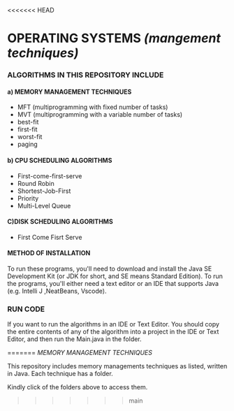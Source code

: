 <<<<<<< HEAD
# OPERATING SYSTEMS *(mangement techniques)*

### ALGORITHMS IN THIS REPOSITORY INCLUDE

####  a) MEMORY MANAGEMENT TECHNIQUES
- MFT (multiprogramming with fixed number of tasks)
- MVT (multiprogramming with a variable number of tasks)
- best-fit
- first-fit
- worst-fit
- paging


#### b) CPU SCHEDULING ALGORITHMS
- First-come-first-serve
- Round Robin
- Shortest-Job-First
- Priority
- Multi-Level Queue


#### C)DISK SCHEDULING ALGORITHMS

- First Come Fisrt Serve


#### METHOD OF INSTALLATION
To run these programs, you'll need to download and install the Java SE Development Kit (or JDK for short, and SE means Standard Edition). To run the programs, you'll either need a text editor or an IDE that supports Java (e.g. Intelli J ,NeatBeans, Vscode).


### RUN CODE
If you want to run the algorithms in an IDE or Text Editor. You should copy the entire contents of any of the algorithm into a project in the IDE or Text Editor, and then run the Main.java in the folder.

=======
*MEMORY MANAGEMENT TECHNIQUES*

This repository includes memory managements techniques as listed, written in Java. 
Each technique has a folder.

Kindly click of the folders above to access them.
>>>>>>> main
